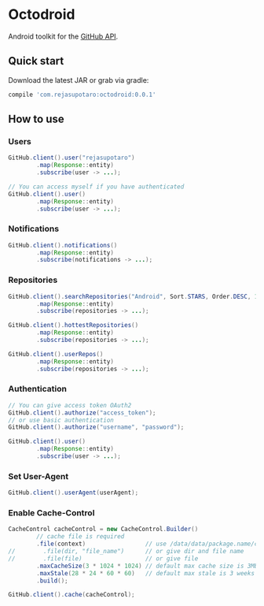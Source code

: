 # Octodroid

Android toolkit for the [GitHub API](https://developer.github.com/v3).

## Quick start

Download the latest JAR or grab via gradle:

```groovy
compile 'com.rejasupotaro:octodroid:0.0.1'
```

## How to use

### Users

```java
GitHub.client().user("rejasupotaro")
        .map(Response::entity)
        .subscribe(user -> ...);

// You can access myself if you have authenticated
GitHub.client().user()
        .map(Response::entity)
        .subscribe(user -> ...);
```

### Notifications

```java
GitHub.client().notifications()
        .map(Response::entity)
        .subscribe(notifications -> ...);
```

### Repositories

```java
GitHub.client().searchRepositories("Android", Sort.STARS, Order.DESC, 1, 20)
        .map(Response::entity)
        .subscribe(repositories -> ...);

GitHub.client().hottestRepositories()
        .map(Response::entity)
        .subscribe(repositories -> ...);

GitHub.client().userRepos()
        .map(Response::entity)
        .subscribe(repositories -> ...);
```

### Authentication

```java
// You can give access token OAuth2
GitHub.client().authorize("access_token");
// or use basic authentication
GitHub.client().authorize("username", "password");

GitHub.client().user()
        .map(Response::entity)
        .subscribe(user -> ...);
```

### Set User-Agent

```java
GitHub.client().userAgent(userAgent);
```

### Enable Cache-Control

```java
CacheControl cacheControl = new CacheControl.Builder()
        // cache file is required
        .file(context)                 // use /data/data/package.name/cache/octodroid_response_cache when given context
//        .file(dir, "file_name")      // or give dir and file name
//        .file(file)                  // or give file
        .maxCacheSize(3 * 1024 * 1024) // default max cache size is 3MB
        .maxStale(28 * 24 * 60 * 60)   // default max stale is 3 weeks
        .build();

GitHub.client().cache(cacheControl);
```
